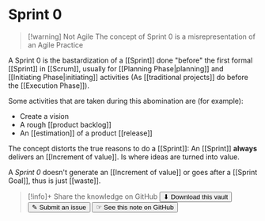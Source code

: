 # Sprint 0

> [!warning] Not Agile
> The concept of Sprint 0 is a misrepresentation of an Agile Practice

A Sprint 0 is the bastardization of a [[Sprint]] done "before" the first formal [[Sprint]] in [[Scrum]], usually for [[Planning Phase|planning]] and [[Initiating Phase|initiating]] activities (As [[traditional projects]] do before the [[Execution Phase]]).

Some activities that are taken during this abomination are (for example):
- Create a vision
- A rough [[product backlog]]
- An [[estimation]] of a product [[release]] 

The concept distorts the true reasons to do a [[Sprint]]: An [[Sprint]] **always** delivers an [[Increment of value]]. Is where ideas are turned into value.

A _Sprint 0_ doesn't generate an [[Increment of value]] or goes after a [[Sprint Goal]], thus is just [[waste]].


> [!info]+ Share the knowledge on GitHub
> [<button>⬇ Download this vault</button>](https://github.com/mauvera94/Agile-Multiverse) [<button> ✎ Submit an issue</button>](https://github.com/mauvera94/Agile-Multiverse/issues) [<button> ☞ See this note on GitHub</button>](<https://github.com/mauvera94/Agile-Multiverse/blob/main/Agile_Multiverse/Sprint 0.md>)